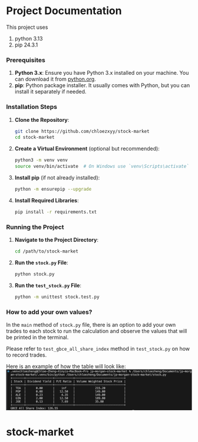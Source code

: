 # Project Documentation

This project uses
1. python 3.13
2. pip 24.3.1

### Prerequisites
1. **Python 3.x**: Ensure you have Python 3.x installed on your machine. You can download it from [python.org](https://www.python.org/).
2. **pip**: Python package installer. It usually comes with Python, but you can install it separately if needed.

### Installation Steps
1. **Clone the Repository**:
    ```sh
    git clone https://github.com/chloezxyy/stock-market
    cd stock-market
    ```

2. **Create a Virtual Environment** (optional but recommended):
    ```sh
    python3 -m venv venv
    source venv/bin/activate  # On Windows use `venv\Scripts\activate`
    ```

3. **Install pip** (if not already installed):
    ```sh
    python -m ensurepip --upgrade
    ```

4. **Install Required Libraries**:
    ```sh
    pip install -r requirements.txt
    ```

### Running the Project
1. **Navigate to the Project Directory**:
    ```sh
    cd /path/to/stock-market
    ```

2. **Run the `stock.py` File**:
    ```sh
    python stock.py
    ```
3. **Run the `test_stock.py` File**:
    ```sh
    python -m unittest stock.test.py
    ```

### How to add your own values?
In the ```main``` method of `stock.py` file, there is an option to add your own trades to each stock to run the calculation and observe the values that will be printed in the terminal. 

Please refer to ```test_gbce_all_share_index``` method in `test_stock.py` on how to record trades.

Here is an example of how the table will look like:
![alt text](image.png)

# stock-market

